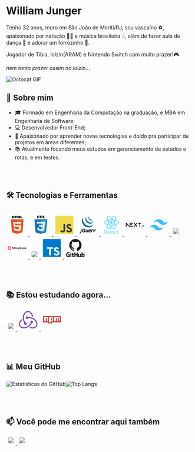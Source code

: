 
<!--
**Willjunger/Willjunger** is a ✨ _special_ ✨ repository because its `README.md` (this file) appears on your GitHub profile.

Here are some ideas to get you started:

- 🔭 I’m currently working on ...
- 🌱 I’m currently learning ...
- 👯 I’m looking to collaborate on ...
- 🤔 I’m looking for help with ...
- 💬 Ask me about ...
- 📫 How to reach me: ...
- 😄 Pronouns: ...
- ⚡ Fun fact: ...
-->

# William Junger

Tenho 32 anos, moro em São João de Meriti/RJ, sou vascaíno ⚽️, apaixonado por natação 🏊‍♂️ e música brasileira 🎶, além de fazer aula de dança 💃 e adorar um forrózinho 🎵.

Jogador de Tibia, lolzin(ARAM) e Nintendo Switch com muito prazer!🎮

 *nem tanto prazer assim no lolzin..*.


<img src="https://media4.giphy.com/media/3ornk57KwDXf81rjWM/giphy.gif" alt="Octocat GIF" width="600"/>


## 🚀 Sobre mim
- 🎓 Formado em Engenharia da Computação na graduação, e MBA em Engenharia de Software;
- 💻 Desenvolvedor Front-End;
- 🌱 Apaixonado por aprender novas tecnologias e doido pra participar de projetos em áreas diferentes;
- 📚 Atualmente focando meus estudos em gerenciamento de estados e rotas, e em testes.


<div style="margin-top: 80px">

## 🛠️ Tecnologias e Ferramentas 
<p float="left" style="margin-top: 30px">
  <a href="https://developer.mozilla.org/en-US/docs/Web/Guide/HTML/HTML5">
    <img src="https://raw.githubusercontent.com/devicons/devicon/master/icons/html5/html5-original-wordmark.svg" width="50" style="background-color: white; border-radius: 8px; padding: 5px;"/>
  </a>
  <a href="https://developer.mozilla.org/en-US/docs/Web/CSS">
    <img src="https://raw.githubusercontent.com/devicons/devicon/master/icons/css3/css3-original-wordmark.svg" width="50" style="background-color: white; border-radius: 8px; padding: 5px;"/> 
  </a>
  <a href="https://developer.mozilla.org/en-US/docs/Web/JavaScript">
    <img src="https://raw.githubusercontent.com/devicons/devicon/master/icons/javascript/javascript-original.svg" width="50" style="background-color: white; border-radius: 8px; padding: 5px;"/>
  </a>
  <a href="https://jquery.com/">
    <img src="https://raw.githubusercontent.com/devicons/devicon/master/icons/jquery/jquery-original-wordmark.svg" width="50" style="background-color: white; border-radius: 8px; padding: 5px;"/>
  </a>
  <a href="https://reactjs.org/">
    <img src="https://raw.githubusercontent.com/devicons/devicon/master/icons/react/react-original-wordmark.svg" width="50" style="background-color: white; border-radius: 8px; padding: 5px;"/>
  </a>
  <a href="https://nextjs.org/">
    <img src="https://raw.githubusercontent.com/devicons/devicon/master/icons/nextjs/nextjs-original-wordmark.svg" width="50" style="background-color: white; border-radius: 8px; padding: 5px;"/>
  </a>
  <a href="https://tailwindcss.com/">
    <img src="https://raw.githubusercontent.com/devicons/devicon/master/icons/tailwindcss/tailwindcss-original.svg" width="50" style="background-color: white; border-radius: 8px; padding: 5px;"/>
  </a>
  <a href="https://getbootstrap.com/">
    <img src="https://img.icons8.com/color/96/000000/bootstrap.png" width="50" style="background-color: white; border-radius: 8px; padding: 5px;"/>
  </a>
  <a href="https://storybook.js.org/">
    <img src="https://raw.githubusercontent.com/devicons/devicon/master/icons/storybook/storybook-original-wordmark.svg" width="50" style="background-color: white; border-radius: 8px; padding: 5px;"/>
  </a>
  <a href="https://git-scm.com/">
    <img src="https://www.vectorlogo.zone/logos/git-scm/git-scm-icon.svg" width="50" style="background-color: white; border-radius: 8px; padding: 5px;"/>
  </a>
  <a href="https://www.typescriptlang.org/">
    <img src="https://raw.githubusercontent.com/devicons/devicon/master/icons/typescript/typescript-original.svg" width="50" style="background-color: white; border-radius: 8px; padding: 5px;"/>
  </a>
  <a href="https://github.com/">
    <img src="https://raw.githubusercontent.com/devicons/devicon/master/icons/github/github-original-wordmark.svg" width="50" style="background-color: white; border-radius: 8px; padding: 5px;"/>
  </a>
</p>
</div>

<div style="margin-top: 80px">

## 📚 Estou estudando agora...
   <a href="https://jestjs.io/">
    <img src="https://www.vectorlogo.zone/logos/jestjsio/jestjsio-icon.svg" width="50" style="background-color: white; border-radius: 8px; padding: 5px;">
  </a>
  <a href="https://redux.js.org/">
    <img src="https://raw.githubusercontent.com/devicons/devicon/master/icons/redux/redux-original.svg" width="50" style="background-color: white; border-radius: 8px; padding: 5px;">
  </a>
  <a href="https://www.npmjs.com/">
    <img src="https://raw.githubusercontent.com/devicons/devicon/master/icons/npm/npm-original-wordmark.svg" width="50" style="background-color: white; border-radius: 8px; padding: 5px;">
  </a>
</div>

<div style="margin-top: 80px;">

## 📊 Meu GitHub
![Estatísticas do GitHub](https://github-readme-stats.vercel.app/api?username=willjunger&show_icons=true&theme=highcontrast&count_private=true&include_all_commits=true&hide=issues)![Top Langs](https://github-readme-stats.vercel.app/api/top-langs/?username=willjunger&layout=compact&theme=highcontrast)

</div>

<div style="margin-top: 80px">

## 📫 Você pode me encontrar aqui também
  <a href="https://www.linkedin.com/in/william-junger/">
    <img src="https://upload.wikimedia.org/wikipedia/commons/c/ca/LinkedIn_logo_initials.png" width="50" style="background-color: white; border-radius: 8px; padding: 5px;">
  </a>
  <a href="https://www.instagram.com/junger.william/">
    <img src="https://upload.wikimedia.org/wikipedia/commons/a/a5/Instagram_icon.png" width="50" style="background-color: white; border-radius: 8px; padding: 5px;">
  </a>
</div>
